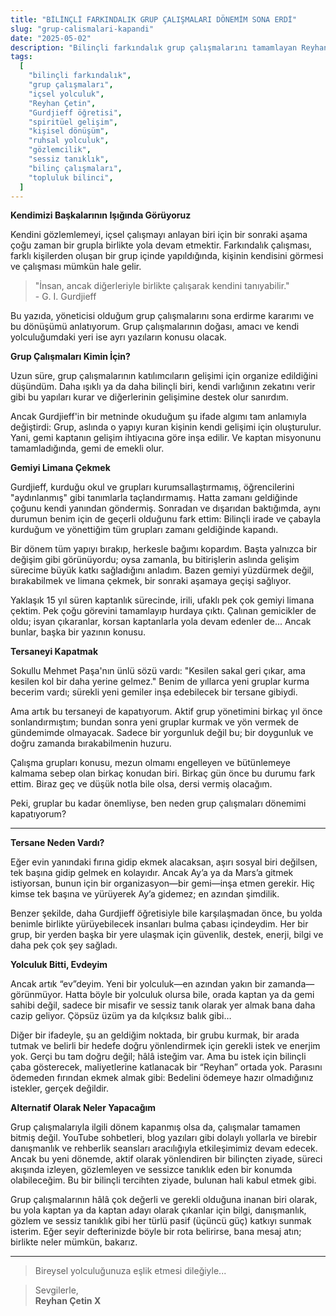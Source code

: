 ```yaml
---
title: "BİLİNÇLİ FARKINDALIK GRUP ÇALIŞMALARI DÖNEMİM SONA ERDİ"
slug: "grup-calismalari-kapandi"
date: "2025-05-02"
description: "Bilinçli farkındalık grup çalışmalarını tamamlayan Reyhan Çetin, bu yazıda grup sürecinin doğasını, kendi içsel yolculuğundaki dönüşümü ve yeni dönemde nasıl bir yol izleyeceğini samimi bir dille paylaşıyor."
tags:
  [
    "bilinçli farkındalık",
    "grup çalışmaları",
    "içsel yolculuk",
    "Reyhan Çetin",
    "Gurdjieff öğretisi",
    "spiritüel gelişim",
    "kişisel dönüşüm",
    "ruhsal yolculuk",
    "gözlemcilik",
    "sessiz tanıklık",
    "bilinç çalışmaları",
    "topluluk bilinci",
  ]
---
```


**Kendimizi Başkalarının Işığında Görüyoruz**

Kendini gözlemlemeyi, içsel çalışmayı anlayan biri için bir sonraki aşama çoğu zaman bir grupla birlikte yola devam etmektir. Farkındalık çalışması, farklı kişilerden oluşan bir grup içinde yapıldığında, kişinin kendisini görmesi ve çalışması mümkün hale gelir.

> "İnsan, ancak diğerleriyle birlikte çalışarak kendini tanıyabilir."  
> \- G. I. Gurdjieff

Bu yazıda, yöneticisi olduğum grup çalışmalarını sona erdirme kararımı ve bu dönüşümü anlatıyorum. Grup çalışmalarının doğası, amacı ve kendi yolculuğumdaki yeri ise ayrı yazıların konusu olacak.

**Grup Çalışmaları Kimin İçin?**

Uzun süre, grup çalışmalarının katılımcıların gelişimi için organize edildiğini düşündüm. Daha ışıklı ya da daha bilinçli biri, kendi varlığının zekatını verir gibi bu yapıları kurar ve diğerlerinin gelişimine destek olur sanırdım.

Ancak Gurdjieff'in bir metninde okuduğum şu ifade algımı tam anlamıyla değiştirdi: Grup, aslında o yapıyı kuran kişinin kendi gelişimi için oluşturulur. Yani, gemi kaptanın gelişim ihtiyacına göre inşa edilir. Ve kaptan misyonunu tamamladığında, gemi de emekli olur.

**Gemiyi Limana Çekmek**

Gurdjieff, kurduğu okul ve grupları kurumsallaştırmamış, öğrencilerini "aydınlanmış" gibi tanımlarla taçlandırmamış. Hatta zamanı geldiğinde çoğunu kendi yanından göndermiş. Sonradan ve dışarıdan baktığımda, aynı durumun benim için de geçerli olduğunu fark ettim: Bilinçli irade ve çabayla kurduğum ve yönettiğim tüm grupları zamanı geldiğinde kapandı.

Bir dönem tüm yapıyı bırakıp, herkesle bağımı kopardım. Başta yalnızca bir değişim gibi görünüyordu; oysa zamanla, bu bitirişlerin aslında gelişim sürecime büyük katkı sağladığını anladım. Bazen gemiyi yüzdürmek değil, bırakabilmek ve limana çekmek, bir sonraki aşamaya geçişi sağlıyor.

Yaklaşık 15 yıl süren kaptanlık sürecinde, irili, ufaklı pek çok gemiyi limana çektim. Pek çoğu görevini tamamlayıp hurdaya çıktı. Çalınan gemicikler de oldu; isyan çıkaranlar, korsan kaptanlarla yola devam edenler de... Ancak bunlar, başka bir yazının konusu.

**Tersaneyi Kapatmak**

Sokullu Mehmet Paşa'nın ünlü sözü vardı: "Kesilen sakal geri çıkar, ama kesilen kol bir daha yerine gelmez." Benim de yıllarca yeni gruplar kurma becerim vardı; sürekli yeni gemiler inşa edebilecek bir tersane gibiydi.

Ama artık bu tersaneyi de kapatıyorum. Aktif grup yönetimini birkaç yıl önce sonlandırmıştım; bundan sonra yeni gruplar kurmak ve yön vermek de gündemimde olmayacak. Sadece bir yorgunluk değil bu; bir doygunluk ve doğru zamanda bırakabilmenin huzuru.

Çalışma grupları konusu, mezun olmamı engelleyen ve bütünlemeye kalmama sebep olan birkaç konudan biri. Birkaç gün önce bu durumu fark ettim. Biraz geç ve düşük notla bile olsa, dersi vermiş olacağım.

Peki, gruplar bu kadar önemliyse, ben neden grup çalışmaları dönemimi kapatıyorum?

---

**Tersane Neden Vardı?**

Eğer evin yanındaki fırına gidip ekmek alacaksan, aşırı sosyal biri değilsen, tek başına gidip gelmek en kolayıdır. Ancak Ay’a ya da Mars’a gitmek istiyorsan, bunun için bir organizasyon—bir gemi—inşa etmen gerekir. Hiç kimse tek başına ve yürüyerek Ay’a gidemez; en azından şimdilik.

Benzer şekilde, daha Gurdjieff öğretisiyle bile karşılaşmadan önce, bu yolda benimle birlikte yürüyebilecek insanları bulma çabası içindeydim. Her bir grup, bir yerden başka bir yere ulaşmak için güvenlik, destek, enerji, bilgi ve daha pek çok şey sağladı.

**Yolculuk Bitti, Evdeyim**

Ancak artık “ev”deyim. Yeni bir yolculuk—en azından yakın bir zamanda—görünmüyor. Hatta böyle bir yolculuk olursa bile, orada kaptan ya da gemi sahibi değil, sadece bir misafir ve sessiz tanık olarak yer almak bana daha cazip geliyor. Çöpsüz üzüm ya da kılçıksız balık gibi…

Diğer bir ifadeyle, şu an geldiğim noktada, bir grubu kurmak, bir arada tutmak ve belirli bir hedefe doğru yönlendirmek için gerekli istek ve enerjim yok. Gerçi bu tam doğru değil; hâlâ isteğim var. Ama bu istek için bilinçli çaba gösterecek, maliyetlerine katlanacak bir “Reyhan” ortada yok. Parasını ödemeden fırından ekmek almak gibi: Bedelini ödemeye hazır olmadığınız istekler, gerçek değildir.

**Alternatif Olarak Neler Yapacağım**

Grup çalışmalarıyla ilgili dönem kapanmış olsa da, çalışmalar tamamen bitmiş değil. YouTube sohbetleri, blog yazıları gibi dolaylı yollarla ve birebir danışmanlık ve rehberlik seansları aracılığıyla etkileşimimiz devam edecek. Ancak bu yeni dönemde, aktif olarak yönlendiren bir bilinçten ziyade, süreci akışında izleyen, gözlemleyen ve sessizce tanıklık eden bir konumda olabileceğim. Bu bir bilinçli tercihten ziyade, bulunan hali kabul etmek gibi.

Grup çalışmalarının hâlâ çok değerli ve gerekli olduğuna inanan biri olarak, bu yola kaptan ya da kaptan adayı olarak çıkanlar için bilgi, danışmanlık, gözlem ve sessiz tanıklık gibi her türlü pasif (üçüncü güç) katkıyı sunmak isterim. Eğer seyir defterinizde böyle bir rota belirirse, bana mesaj atın; birlikte neler mümkün, bakarız.

---

> Bireysel yolculuğunuza eşlik etmesi dileğiyle...

> Sevgilerle,  
> **Reyhan Çetin X**
